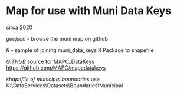 # Map for use with Muni Data Keys

circa 2020 

_geojson_ - browse the muni map on github

_R_ -  sample of joining muni_data_keys R Package to shapefile

_GITHUB_ source for MAPC_DataKeys  https://github.com/MAPC/mapcdatakeys

_shapefile of municipal boundaries_  use  K:\DataServices\Datasets\Boundaries\Municipal